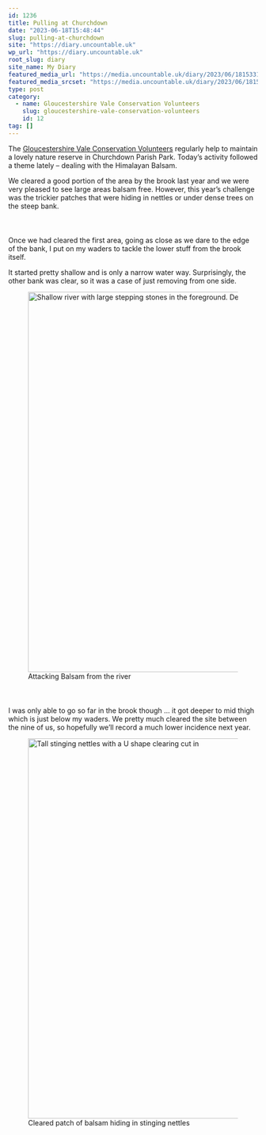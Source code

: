 ```yaml
---
id: 1236
title: Pulling at Churchdown
date: "2023-06-18T15:48:44"
slug: pulling-at-churchdown
site: "https://diary.uncountable.uk"
wp_url: "https://diary.uncountable.uk"
root_slug: diary
site_name: My Diary
featured_media_url: "https://media.uncountable.uk/diary/2023/06/18153310/IMG20230618101219.webp"
featured_media_srcset: "https://media.uncountable.uk/diary/2023/06/18153310/IMG20230618101219-300x225.webp 300w, https://media.uncountable.uk/diary/2023/06/18153310/IMG20230618101219-1024x768.webp 1024w, https://media.uncountable.uk/diary/2023/06/18153310/IMG20230618101219-150x150.webp 150w, https://media.uncountable.uk/diary/2023/06/18153310/IMG20230618101219-640x480.webp 640w, https://media.uncountable.uk/diary/2023/06/18153310/IMG20230618101219.webp 2000w"
type: post
category:
  - name: Gloucestershire Vale Conservation Volunteers
    slug: gloucestershire-vale-conservation-volunteers
    id: 12
tag: []
---
```



<p>The <a href="http://www.gvcv.org.uk/">Gloucestershire Vale Conservation Volunteers</a> regularly help to maintain a lovely nature reserve in Churchdown Parish Park.  Today&#8217;s activity followed a theme lately &#8211; dealing with the Himalayan Balsam.</p>



<p>We cleared a good portion of the area by the brook last year and we were very pleased to see large areas balsam free.  However, this year&#8217;s challenge was the trickier patches that were hiding in nettles or under dense trees on the steep bank.</p>


<style>.kb-row-layout-id_972214-2c > .kt-row-column-wrap{align-content:start;}:where(.kb-row-layout-id_972214-2c > .kt-row-column-wrap) > .wp-block-kadence-column{justify-content:start;}.kb-row-layout-id_972214-2c > .kt-row-column-wrap{column-gap:var(--global-kb-gap-md, 2rem);row-gap:var(--global-kb-gap-md, 2rem);padding-top:var(--global-kb-spacing-sm, 1.5rem);padding-bottom:var(--global-kb-spacing-sm, 1.5rem);grid-template-columns:repeat(2, minmax(0, 1fr));}.kb-row-layout-id_972214-2c > .kt-row-layout-overlay{opacity:0.30;}@media all and (max-width: 1024px){.kb-row-layout-id_972214-2c > .kt-row-column-wrap{grid-template-columns:repeat(2, minmax(0, 1fr));}}@media all and (max-width: 767px){.kb-row-layout-id_972214-2c > .kt-row-column-wrap{grid-template-columns:minmax(0, 1fr);}.kb-row-layout-id_972214-2c > .kt-row-column-wrap > .wp-block-kadence-column:nth-of-type(1){order:2;}.kb-row-layout-id_972214-2c > .kt-row-column-wrap > .wp-block-kadence-column:nth-of-type(2){order:1;}.kb-row-layout-id_972214-2c > .kt-row-column-wrap > .wp-block-kadence-column:nth-of-type(3){order:12;}.kb-row-layout-id_972214-2c > .kt-row-column-wrap > .wp-block-kadence-column:nth-of-type(4){order:11;}.kb-row-layout-id_972214-2c > .kt-row-column-wrap > .wp-block-kadence-column:nth-of-type(5){order:22;}.kb-row-layout-id_972214-2c > .kt-row-column-wrap > .wp-block-kadence-column:nth-of-type(6){order:21;}.kb-row-layout-id_972214-2c > .kt-row-column-wrap > .wp-block-kadence-column:nth-of-type(7){order:32;}.kb-row-layout-id_972214-2c > .kt-row-column-wrap > .wp-block-kadence-column:nth-of-type(8){order:31;}}</style><div class="kb-row-layout-wrap kb-row-layout-id_972214-2c alignnone wp-block-kadence-rowlayout"><div class="kt-row-column-wrap kt-has-2-columns kt-row-layout-equal kt-tab-layout-inherit kt-mobile-layout-row kt-row-valign-top">
<style>.kadence-column_3253e6-92 > .kt-inside-inner-col,.kadence-column_3253e6-92 > .kt-inside-inner-col:before{border-top-left-radius:0px;border-top-right-radius:0px;border-bottom-right-radius:0px;border-bottom-left-radius:0px;}.kadence-column_3253e6-92 > .kt-inside-inner-col{column-gap:var(--global-kb-gap-sm, 1rem);}.kadence-column_3253e6-92 > .kt-inside-inner-col{flex-direction:column;}.kadence-column_3253e6-92 > .kt-inside-inner-col > .aligncenter{width:100%;}.kadence-column_3253e6-92 > .kt-inside-inner-col:before{opacity:0.3;}.kadence-column_3253e6-92{position:relative;}@media all and (max-width: 1024px){.kadence-column_3253e6-92 > .kt-inside-inner-col{flex-direction:column;justify-content:center;}}@media all and (max-width: 767px){.kadence-column_3253e6-92 > .kt-inside-inner-col{flex-direction:column;justify-content:center;}}</style>
<div class="wp-block-kadence-column kadence-column_3253e6-92"><div class="kt-inside-inner-col">
<p>Once we had cleared the first area, going as close as we dare to the edge of the bank, I put on my waders to tackle the lower stuff from the brook itself.</p>



<p>It started pretty shallow and is only a narrow water way.  Surprisingly, the other bank was clear, so it was a case of just removing from one side.</p>
</div></div>


<style>.kadence-column_2d2490-d2 > .kt-inside-inner-col,.kadence-column_2d2490-d2 > .kt-inside-inner-col:before{border-top-left-radius:0px;border-top-right-radius:0px;border-bottom-right-radius:0px;border-bottom-left-radius:0px;}.kadence-column_2d2490-d2 > .kt-inside-inner-col{column-gap:var(--global-kb-gap-sm, 1rem);}.kadence-column_2d2490-d2 > .kt-inside-inner-col{flex-direction:column;}.kadence-column_2d2490-d2 > .kt-inside-inner-col > .aligncenter{width:100%;}.kadence-column_2d2490-d2 > .kt-inside-inner-col:before{opacity:0.3;}.kadence-column_2d2490-d2{position:relative;}@media all and (max-width: 1024px){.kadence-column_2d2490-d2 > .kt-inside-inner-col{flex-direction:column;justify-content:center;}}@media all and (max-width: 767px){.kadence-column_2d2490-d2 > .kt-inside-inner-col{flex-direction:column;justify-content:center;}}</style>
<div class="wp-block-kadence-column kadence-column_2d2490-d2"><div class="kt-inside-inner-col">
<figure class="wp-block-image size-large"><img loading="lazy" decoding="async" width="1024" height="768" src="https://media.uncountable.uk/diary/2023/06/18153309/IMG20230618121001-1024x768.webp" alt="Shallow river with large stepping stones in the foreground. Dense vegetation both sides" class="wp-image-1238" srcset="https://media.uncountable.uk/diary/2023/06/18153309/IMG20230618121001-1024x768.webp 1024w, https://media.uncountable.uk/diary/2023/06/18153309/IMG20230618121001-300x225.webp 300w, https://media.uncountable.uk/diary/2023/06/18153309/IMG20230618121001-640x480.webp 640w, https://media.uncountable.uk/diary/2023/06/18153309/IMG20230618121001.webp 2000w" sizes="auto, (max-width: 1024px) 100vw, 1024px" /><figcaption class="wp-element-caption">Attacking Balsam from the river</figcaption></figure>
</div></div>

</div></div>


<p>I was only able to go so far in the brook though ... it got deeper to mid thigh which is just below my waders.  We pretty much cleared the site between the nine of us, so hopefully we&#8217;ll record a much lower incidence next year.</p>



<figure class="wp-block-image size-large"><img loading="lazy" decoding="async" width="1024" height="768" src="https://media.uncountable.uk/diary/2023/06/18153307/IMG20230618110346-1024x768.webp" alt="Tall stinging nettles with a U shape clearing cut in" class="wp-image-1237" srcset="https://media.uncountable.uk/diary/2023/06/18153307/IMG20230618110346-1024x768.webp 1024w, https://media.uncountable.uk/diary/2023/06/18153307/IMG20230618110346-300x225.webp 300w, https://media.uncountable.uk/diary/2023/06/18153307/IMG20230618110346-640x480.webp 640w, https://media.uncountable.uk/diary/2023/06/18153307/IMG20230618110346.webp 2000w" sizes="auto, (max-width: 1024px) 100vw, 1024px" /><figcaption class="wp-element-caption">Cleared patch of balsam hiding in stinging nettles</figcaption></figure>
